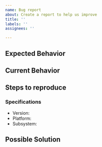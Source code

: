 ```yaml
---
name: Bug report
about: Create a report to help us improve
title: ''
labels: ''
assignees: ''

---
```


## Expected Behavior 

## Current Behavior

## Steps to reproduce

### Specifications

- Version:
- Platform:
- Subsystem:

## Possible Solution
